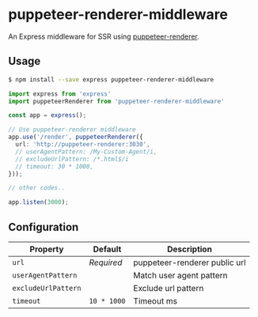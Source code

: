 # puppeteer-renderer-middleware

An Express middleware for SSR using [puppeteer-renderer](http://github.com/zenato/puppeteer-renderer).


## Usage

```bash
$ npm install --save express puppeteer-renderer-middleware
```

```ts
import express from 'express'
import puppeteerRenderer from 'puppeteer-renderer-middleware'

const app = express();

// Use puppeteer-renderer middleware
app.use('/render', puppeteerRenderer({
  url: 'http://puppeteer-renderer:3030',
  // userAgentPattern: /My-Custom-Agent/i,
  // excludeUrlPattern: /*.html$/i
  // timeout: 30 * 1000,
}));

// other codes..

app.listen(3000);
```

## Configuration

| Property | Default | Description |
| -------- | ------- | ----------- |
| `url` | *Required* | puppeteer-renderer public url |
| `userAgentPattern` | |Match user agent pattern |
| `excludeUrlPattern` | |Exclude url pattern |
| `timeout` | `10 * 1000` | Timeout ms |
